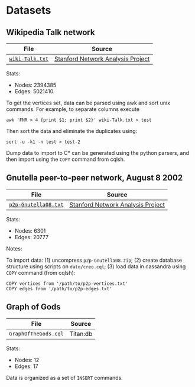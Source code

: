 # Datasets


## Wikipedia Talk network
|File | Source |
| --- | --- |
| [`wiki-Talk.txt`](https://snap.stanford.edu/data/wiki-Talk.txt.gz) | [Stanford Network Analysis Project](https://snap.stanford.edu/data/wiki-Talk.html) |

Stats:

 * Nodes: 	2394385
 * Edges: 	5021410

To get the vertices set, data can be parsed using awk and sort unix commands. For example, to separate columns execute

```
awk 'FNR > 4 {print $1; print $2}' wiki-Talk.txt > test
```

Then sort the data and eliminate the duplicates using:
```
sort -u -k1 -n test > test-2
```

Dump data to import to C* can be generated using the python parsers, and then import using the `COPY` command from cqlsh. 


## Gnutella peer-to-peer network, August 8 2002
|File | Source |
| --- | --- |
| [`p2p-Gnutella08.txt`](https://snap.stanford.edu/data/p2p-Gnutella08.txt.gz) | [Stanford Network Analysis Project](https://snap.stanford.edu/data/p2p-Gnutella08.html) |

Stats:

 * Nodes: 	6301
 * Edges: 	20777

Notes:

To import data: (1) uncompress `p2p-Gnutella08.zip`; (2) create database structure using scripts on `dato/creo.cql`; (3) load data in cassandra using `COPY` command (from cqlsh):

```
COPY vertices from '/path/to/p2p-vertices.txt'
COPY edges from '/path/to/p2p-edges.txt'
```

## Graph of Gods
|File | Source |
| --- | --- |
| `GraphOfTheGods.cql` | Titan:db |

Stats:

 * Nodes: 	12
 * Edges: 	17

Data is organized as a set of `INSERT` commands.

